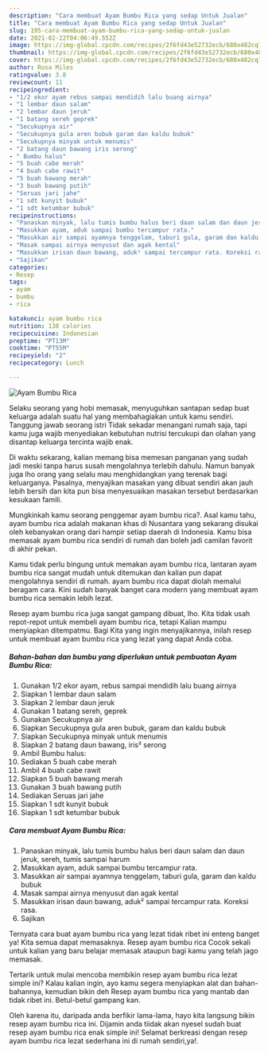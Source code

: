 ```yaml
---
description: "Cara membuat Ayam Bumbu Rica yang sedap Untuk Jualan"
title: "Cara membuat Ayam Bumbu Rica yang sedap Untuk Jualan"
slug: 195-cara-membuat-ayam-bumbu-rica-yang-sedap-untuk-jualan
date: 2021-02-22T04:06:49.552Z
image: https://img-global.cpcdn.com/recipes/2f6fd43e52732ecb/680x482cq70/ayam-bumbu-rica-foto-resep-utama.jpg
thumbnail: https://img-global.cpcdn.com/recipes/2f6fd43e52732ecb/680x482cq70/ayam-bumbu-rica-foto-resep-utama.jpg
cover: https://img-global.cpcdn.com/recipes/2f6fd43e52732ecb/680x482cq70/ayam-bumbu-rica-foto-resep-utama.jpg
author: Rosa Miles
ratingvalue: 3.8
reviewcount: 11
recipeingredient:
- "1/2 ekor ayam rebus sampai mendidih lalu buang airnya"
- "1 lembar daun salam"
- "2 lembar daun jeruk"
- "1 batang sereh geprek"
- "Secukupnya air"
- "Secukupnya gula aren bubuk garam dan kaldu bubuk"
- "Secukupnya minyak untuk menumis"
- "2 batang daun bawang iris serong"
- " Bumbu halus"
- "5 buah cabe merah"
- "4 buah cabe rawit"
- "5 buah bawang merah"
- "3 buah bawang putih"
- "Seruas jari jahe"
- "1 sdt kunyit bubuk"
- "1 sdt ketumbar bubuk"
recipeinstructions:
- "Panaskan minyak, lalu tumis bumbu halus beri daun salam dan daun jeruk, sereh, tumis sampai harum"
- "Masukkan ayam, aduk sampai bumbu tercampur rata."
- "Masukkan air sampai ayamnya tenggelam, taburi gula, garam dan kaldu bubuk"
- "Masak sampai airnya menyusut dan agak kental"
- "Masukkan irisan daun bawang, aduk² sampai tercampur rata. Koreksi rasa."
- "Sajikan"
categories:
- Resep
tags:
- ayam
- bumbu
- rica

katakunci: ayam bumbu rica 
nutrition: 138 calories
recipecuisine: Indonesian
preptime: "PT13M"
cooktime: "PT55M"
recipeyield: "2"
recipecategory: Lunch

---
```



![Ayam Bumbu Rica](https://img-global.cpcdn.com/recipes/2f6fd43e52732ecb/680x482cq70/ayam-bumbu-rica-foto-resep-utama.jpg)

Selaku seorang yang hobi memasak, menyuguhkan santapan sedap buat keluarga adalah suatu hal yang membahagiakan untuk kamu sendiri. Tanggung jawab seorang istri Tidak sekadar menangani rumah saja, tapi kamu juga wajib menyediakan kebutuhan nutrisi tercukupi dan olahan yang disantap keluarga tercinta wajib enak.

Di waktu  sekarang, kalian memang bisa memesan panganan yang sudah jadi meski tanpa harus susah mengolahnya terlebih dahulu. Namun banyak juga lho orang yang selalu mau menghidangkan yang terenak bagi keluarganya. Pasalnya, menyajikan masakan yang dibuat sendiri akan jauh lebih bersih dan kita pun bisa menyesuaikan masakan tersebut berdasarkan kesukaan famili. 



Mungkinkah kamu seorang penggemar ayam bumbu rica?. Asal kamu tahu, ayam bumbu rica adalah makanan khas di Nusantara yang sekarang disukai oleh kebanyakan orang dari hampir setiap daerah di Indonesia. Kamu bisa memasak ayam bumbu rica sendiri di rumah dan boleh jadi camilan favorit di akhir pekan.

Kamu tidak perlu bingung untuk memakan ayam bumbu rica, lantaran ayam bumbu rica sangat mudah untuk ditemukan dan kalian pun dapat mengolahnya sendiri di rumah. ayam bumbu rica dapat diolah memalui beragam cara. Kini sudah banyak banget cara modern yang membuat ayam bumbu rica semakin lebih lezat.

Resep ayam bumbu rica juga sangat gampang dibuat, lho. Kita tidak usah repot-repot untuk membeli ayam bumbu rica, tetapi Kalian mampu menyiapkan ditempatmu. Bagi Kita yang ingin menyajikannya, inilah resep untuk membuat ayam bumbu rica yang lezat yang dapat Anda coba.

<!--inarticleads1-->

##### Bahan-bahan dan bumbu yang diperlukan untuk pembuatan Ayam Bumbu Rica:

1. Gunakan 1/2 ekor ayam, rebus sampai mendidih lalu buang airnya
1. Siapkan 1 lembar daun salam
1. Siapkan 2 lembar daun jeruk
1. Gunakan 1 batang sereh, geprek
1. Gunakan Secukupnya air
1. Siapkan Secukupnya gula aren bubuk, garam dan kaldu bubuk
1. Siapkan Secukupnya minyak untuk menumis
1. Siapkan 2 batang daun bawang, iris² serong
1. Ambil  Bumbu halus:
1. Sediakan 5 buah cabe merah
1. Ambil 4 buah cabe rawit
1. Siapkan 5 buah bawang merah
1. Gunakan 3 buah bawang putih
1. Sediakan Seruas jari jahe
1. Siapkan 1 sdt kunyit bubuk
1. Siapkan 1 sdt ketumbar bubuk




<!--inarticleads2-->

##### Cara membuat Ayam Bumbu Rica:

1. Panaskan minyak, lalu tumis bumbu halus beri daun salam dan daun jeruk, sereh, tumis sampai harum
1. Masukkan ayam, aduk sampai bumbu tercampur rata.
1. Masukkan air sampai ayamnya tenggelam, taburi gula, garam dan kaldu bubuk
1. Masak sampai airnya menyusut dan agak kental
1. Masukkan irisan daun bawang, aduk² sampai tercampur rata. Koreksi rasa.
1. Sajikan




Ternyata cara buat ayam bumbu rica yang lezat tidak ribet ini enteng banget ya! Kita semua dapat memasaknya. Resep ayam bumbu rica Cocok sekali untuk kalian yang baru belajar memasak ataupun bagi kamu yang telah jago memasak.

Tertarik untuk mulai mencoba membikin resep ayam bumbu rica lezat simple ini? Kalau kalian ingin, ayo kamu segera menyiapkan alat dan bahan-bahannya, kemudian bikin deh Resep ayam bumbu rica yang mantab dan tidak ribet ini. Betul-betul gampang kan. 

Oleh karena itu, daripada anda berfikir lama-lama, hayo kita langsung bikin resep ayam bumbu rica ini. Dijamin anda tiidak akan nyesel sudah buat resep ayam bumbu rica enak simple ini! Selamat berkreasi dengan resep ayam bumbu rica lezat sederhana ini di rumah sendiri,ya!.

